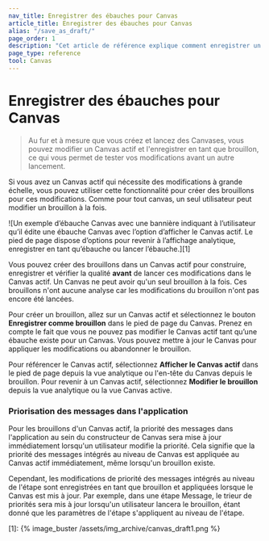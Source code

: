 ```yaml
---
nav_title: Enregistrer des ébauches pour Canvas
article_title: Enregistrer des ébauches pour Canvas
alias: "/save_as_draft/"
page_order: 1
description: "Cet article de référence explique comment enregistrer un brouillon pour une toile qui a déjà été lancée."
page_type: reference
tool: Canvas
---
```


# Enregistrer des ébauches pour Canvas

> Au fur et à mesure que vous créez et lancez des Canvases, vous pouvez modifier un Canvas actif et l'enregistrer en tant que brouillon, ce qui vous permet de tester vos modifications avant un autre lancement. 

Si vous avez un Canvas actif qui nécessite des modifications à grande échelle, vous pouvez utiliser cette fonctionnalité pour créer des brouillons pour ces modifications. Comme pour tout canvas, un seul utilisateur peut modifier un brouillon à la fois.

![Un exemple d’ébauche Canvas avec une bannière indiquant à l’utilisateur qu’il édite une ébauche Canvas avec l’option d’afficher le Canvas actif. Le pied de page dispose d’options pour revenir à l’affichage analytique, enregistrer en tant qu’ébauche ou lancer l’ébauche.][1]

Vous pouvez créer des brouillons dans un Canvas actif pour construire, enregistrer et vérifier la qualité **avant** de lancer ces modifications dans le Canvas actif. Un Canvas ne peut avoir qu'un seul brouillon à la fois. Ces brouillons n'ont aucune analyse car les modifications du brouillon n'ont pas encore été lancées.

Pour créer un brouillon, allez sur un Canvas actif et sélectionnez le bouton **Enregistrer comme brouillon** dans le pied de page du Canvas. Prenez en compte le fait que vous ne pouvez pas modifier le Canvas actif tant qu’une ébauche existe pour un Canvas. Vous pouvez mettre à jour le Canvas pour appliquer les modifications ou abandonner le brouillon. 

Pour référencer le Canvas actif, sélectionnez **Afficher le Canvas actif** dans le pied de page depuis la vue analytique ou l'en-tête du Canvas depuis le brouillon. Pour revenir à un Canvas actif, sélectionnez **Modifier le brouillon** depuis la vue analytique ou la vue Canvas active.

### Priorisation des messages dans l'application

Pour les brouillons d'un Canvas actif, la priorité des messages dans l'application au sein du constructeur de Canvas sera mise à jour immédiatement lorsqu'un utilisateur modifie la priorité. Cela signifie que la priorité des messages intégrés au niveau de Canvas est appliquée au Canvas actif immédiatement, même lorsqu'un brouillon existe. 

Cependant, les modifications de priorité des messages intégrés au niveau de l'étape sont enregistrées en tant que brouillon et appliquées lorsque le Canvas est mis à jour. Par exemple, dans une étape Message, le trieur de priorités sera mis à jour lorsqu'un utilisateur lancera le brouillon, étant donné que les paramètres de l'étape s'appliquent au niveau de l'étape.

[1]: {% image_buster /assets/img_archive/canvas_draft1.png %}
